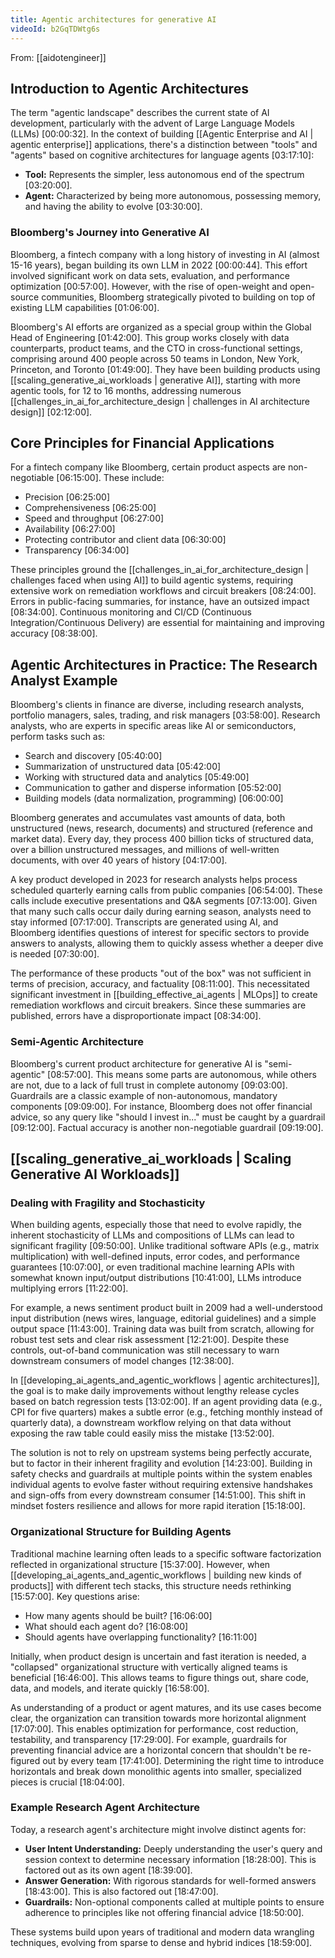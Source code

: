 ```yaml
---
title: Agentic architectures for generative AI
videoId: b2GqTDWtg6s
---
```


From: [[aidotengineer]] <br/> 

## Introduction to Agentic Architectures
The term "agentic landscape" describes the current state of AI development, particularly with the advent of Large Language Models (LLMs) <a class="yt-timestamp" data-t="00:00:32">[00:00:32]</a>. In the context of building [[Agentic Enterprise and AI | agentic enterprise]] applications, there's a distinction between "tools" and "agents" based on cognitive architectures for language agents <a class="yt-timestamp" data-t="03:17:10">[03:17:10]</a>:
*   **Tool:** Represents the simpler, less autonomous end of the spectrum <a class="yt-timestamp" data-t="03:20:00">[03:20:00]</a>.
*   **Agent:** Characterized by being more autonomous, possessing memory, and having the ability to evolve <a class="yt-timestamp" data-t="03:30:00">[03:30:00]</a>.

### Bloomberg's Journey into Generative AI
Bloomberg, a fintech company with a long history of investing in AI (almost 15-16 years), began building its own LLM in 2022 <a class="yt-timestamp" data-t="00:00:44">[00:00:44]</a>. This effort involved significant work on data sets, evaluation, and performance optimization <a class="yt-timestamp" data-t="00:57:00">[00:57:00]</a>. However, with the rise of open-weight and open-source communities, Bloomberg strategically pivoted to building on top of existing LLM capabilities <a class="yt-timestamp" data-t="01:06:00">[01:06:00]</a>.

Bloomberg's AI efforts are organized as a special group within the Global Head of Engineering <a class="yt-timestamp" data-t="01:42:00">[01:42:00]</a>. This group works closely with data counterparts, product teams, and the CTO in cross-functional settings, comprising around 400 people across 50 teams in London, New York, Princeton, and Toronto <a class="yt-timestamp" data-t="01:49:00">[01:49:00]</a>. They have been building products using [[scaling_generative_ai_workloads | generative AI]], starting with more agentic tools, for 12 to 16 months, addressing numerous [[challenges_in_ai_for_architecture_design | challenges in AI architecture design]] <a class="yt-timestamp" data-t="02:12:00">[02:12:00]</a>.

## Core Principles for Financial Applications
For a fintech company like Bloomberg, certain product aspects are non-negotiable <a class="yt-timestamp" data-t="06:15:00">[06:15:00]</a>. These include:
*   Precision <a class="yt-timestamp" data-t="06:25:00">[06:25:00]</a>
*   Comprehensiveness <a class="yt-timestamp" data-t="06:25:00">[06:25:00]</a>
*   Speed and throughput <a class="yt-timestamp" data-t="06:27:00">[06:27:00]</a>
*   Availability <a class="yt-timestamp" data-t="06:27:00">[06:27:00]</a>
*   Protecting contributor and client data <a class="yt-timestamp" data-t="06:30:00">[06:30:00]</a>
*   Transparency <a class="yt-timestamp" data-t="06:34:00">[06:34:00]</a>

These principles ground the [[challenges_in_ai_for_architecture_design | challenges faced when using AI]] to build agentic systems, requiring extensive work on remediation workflows and circuit breakers <a class="yt-timestamp" data-t="08:24:00">[08:24:00]</a>. Errors in public-facing summaries, for instance, have an outsized impact <a class="yt-timestamp" data-t="08:34:00">[08:34:00]</a>. Continuous monitoring and CI/CD (Continuous Integration/Continuous Delivery) are essential for maintaining and improving accuracy <a class="yt-timestamp" data-t="08:38:00">[08:38:00]</a>.

## Agentic Architectures in Practice: The Research Analyst Example
Bloomberg's clients in finance are diverse, including research analysts, portfolio managers, sales, trading, and risk managers <a class="yt-timestamp" data-t="03:58:00">[03:58:00]</a>. Research analysts, who are experts in specific areas like AI or semiconductors, perform tasks such as:
*   Search and discovery <a class="yt-timestamp" data-t="05:40:00">[05:40:00]</a>
*   Summarization of unstructured data <a class="yt-timestamp" data-t="05:42:00">[05:42:00]</a>
*   Working with structured data and analytics <a class="yt-timestamp" data-t="05:49:00">[05:49:00]</a>
*   Communication to gather and disperse information <a class="yt-timestamp" data-t="05:52:00">[05:52:00]</a>
*   Building models (data normalization, programming) <a class="yt-timestamp" data-t="06:00:00">[06:00:00]</a>

Bloomberg generates and accumulates vast amounts of data, both unstructured (news, research, documents) and structured (reference and market data). Every day, they process 400 billion ticks of structured data, over a billion unstructured messages, and millions of well-written documents, with over 40 years of history <a class="yt-timestamp" data-t="04:17:00">[04:17:00]</a>.

A key product developed in 2023 for research analysts helps process scheduled quarterly earning calls from public companies <a class="yt-timestamp" data-t="06:54:00">[06:54:00]</a>. These calls include executive presentations and Q&A segments <a class="yt-timestamp" data-t="07:13:00">[07:13:00]</a>. Given that many such calls occur daily during earning season, analysts need to stay informed <a class="yt-timestamp" data-t="07:17:00">[07:17:00]</a>. Transcripts are generated using AI, and Bloomberg identifies questions of interest for specific sectors to provide answers to analysts, allowing them to quickly assess whether a deeper dive is needed <a class="yt-timestamp" data-t="07:30:00">[07:30:00]</a>.

The performance of these products "out of the box" was not sufficient in terms of precision, accuracy, and factuality <a class="yt-timestamp" data-t="08:11:00">[08:11:00]</a>. This necessitated significant investment in [[building_effective_ai_agents | MLOps]] to create remediation workflows and circuit breakers. Since these summaries are published, errors have a disproportionate impact <a class="yt-timestamp" data-t="08:34:00">[08:34:00]</a>.

### Semi-Agentic Architecture
Bloomberg's current product architecture for generative AI is "semi-agentic" <a class="yt-timestamp" data-t="08:57:00">[08:57:00]</a>. This means some parts are autonomous, while others are not, due to a lack of full trust in complete autonomy <a class="yt-timestamp" data-t="09:03:00">[09:03:00]</a>. Guardrails are a classic example of non-autonomous, mandatory components <a class="yt-timestamp" data-t="09:09:00">[09:09:00]</a>. For instance, Bloomberg does not offer financial advice, so any query like "should I invest in..." must be caught by a guardrail <a class="yt-timestamp" data-t="09:12:00">[09:12:00]</a>. Factual accuracy is another non-negotiable guardrail <a class="yt-timestamp" data-t="09:19:00">[09:19:00]</a>.

## [[scaling_generative_ai_workloads | Scaling Generative AI Workloads]]

### Dealing with Fragility and Stochasticity
When building agents, especially those that need to evolve rapidly, the inherent stochasticity of LLMs and compositions of LLMs can lead to significant fragility <a class="yt-timestamp" data-t="09:50:00">[09:50:00]</a>. Unlike traditional software APIs (e.g., matrix multiplication) with well-defined inputs, error codes, and performance guarantees <a class="yt-timestamp" data-t="10:07:00">[10:07:00]</a>, or even traditional machine learning APIs with somewhat known input/output distributions <a class="yt-timestamp" data-t="10:41:00">[10:41:00]</a>, LLMs introduce multiplying errors <a class="yt-timestamp" data-t="11:22:00">[11:22:00]</a>.

For example, a news sentiment product built in 2009 had a well-understood input distribution (news wires, language, editorial guidelines) and a simple output space <a class="yt-timestamp" data-t="11:43:00">[11:43:00]</a>. Training data was built from scratch, allowing for robust test sets and clear risk assessment <a class="yt-timestamp" data-t="12:21:00">[12:21:00]</a>. Despite these controls, out-of-band communication was still necessary to warn downstream consumers of model changes <a class="yt-timestamp" data-t="12:38:00">[12:38:00]</a>.

In [[developing_ai_agents_and_agentic_workflows | agentic architectures]], the goal is to make daily improvements without lengthy release cycles based on batch regression tests <a class="yt-timestamp" data-t="13:02:00">[13:02:00]</a>. If an agent providing data (e.g., CPI for five quarters) makes a subtle error (e.g., fetching monthly instead of quarterly data), a downstream workflow relying on that data without exposing the raw table could easily miss the mistake <a class="yt-timestamp" data-t="13:52:00">[13:52:00]</a>.

The solution is not to rely on upstream systems being perfectly accurate, but to factor in their inherent fragility and evolution <a class="yt-timestamp" data-t="14:23:00">[14:23:00]</a>. Building in safety checks and guardrails at multiple points within the system enables individual agents to evolve faster without requiring extensive handshakes and sign-offs from every downstream consumer <a class="yt-timestamp" data-t="14:51:00">[14:51:00]</a>. This shift in mindset fosters resilience and allows for more rapid iteration <a class="yt-timestamp" data-t="15:18:00">[15:18:00]</a>.

### Organizational Structure for Building Agents
Traditional machine learning often leads to a specific software factorization reflected in organizational structure <a class="yt-timestamp" data-t="15:37:00">[15:37:00]</a>. However, when [[developing_ai_agents_and_agentic_workflows | building new kinds of products]] with different tech stacks, this structure needs rethinking <a class="yt-timestamp" data-t="15:57:00">[15:57:00]</a>. Key questions arise:
*   How many agents should be built? <a class="yt-timestamp" data-t="16:06:00">[16:06:00]</a>
*   What should each agent do? <a class="yt-timestamp" data-t="16:08:00">[16:08:00]</a>
*   Should agents have overlapping functionality? <a class="yt-timestamp" data-t="16:11:00">[16:11:00]</a>

Initially, when product design is uncertain and fast iteration is needed, a "collapsed" organizational structure with vertically aligned teams is beneficial <a class="yt-timestamp" data-t="16:46:00">[16:46:00]</a>. This allows teams to figure things out, share code, data, and models, and iterate quickly <a class="yt-timestamp" data-t="16:58:00">[16:58:00]</a>.

As understanding of a product or agent matures, and its use cases become clear, the organization can transition towards more horizontal alignment <a class="yt-timestamp" data-t="17:07:00">[17:07:00]</a>. This enables optimization for performance, cost reduction, testability, and transparency <a class="yt-timestamp" data-t="17:29:00">[17:29:00]</a>. For example, guardrails for preventing financial advice are a horizontal concern that shouldn't be re-figured out by every team <a class="yt-timestamp" data-t="17:41:00">[17:41:00]</a>. Determining the right time to introduce horizontals and break down monolithic agents into smaller, specialized pieces is crucial <a class="yt-timestamp" data-t="18:04:00">[18:04:00]</a>.

### Example Research Agent Architecture
Today, a research agent's architecture might involve distinct agents for:
*   **User Intent Understanding:** Deeply understanding the user's query and session context to determine necessary information <a class="yt-timestamp" data-t="18:28:00">[18:28:00]</a>. This is factored out as its own agent <a class="yt-timestamp" data-t="18:39:00">[18:39:00]</a>.
*   **Answer Generation:** With rigorous standards for well-formed answers <a class="yt-timestamp" data-t="18:43:00">[18:43:00]</a>. This is also factored out <a class="yt-timestamp" data-t="18:47:00">[18:47:00]</a>.
*   **Guardrails:** Non-optional components called at multiple points to ensure adherence to principles like not offering financial advice <a class="yt-timestamp" data-t="18:50:00">[18:50:00]</a>.

These systems build upon years of traditional and modern data wrangling techniques, evolving from sparse to dense and hybrid indices <a class="yt-timestamp" data-t="18:59:00">[18:59:00]</a>.